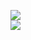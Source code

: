 [![](https://img.shields.io/badge/Made%20With-Github%20Spray-lightgrey.svg?style=for-the-badge&logo=github)](https://github.com/Annihil/github-spray#10036)  
[![](https://i.imgur.com/2DrTn0Z.gif)](https://github.com/Annihil/github-spray)